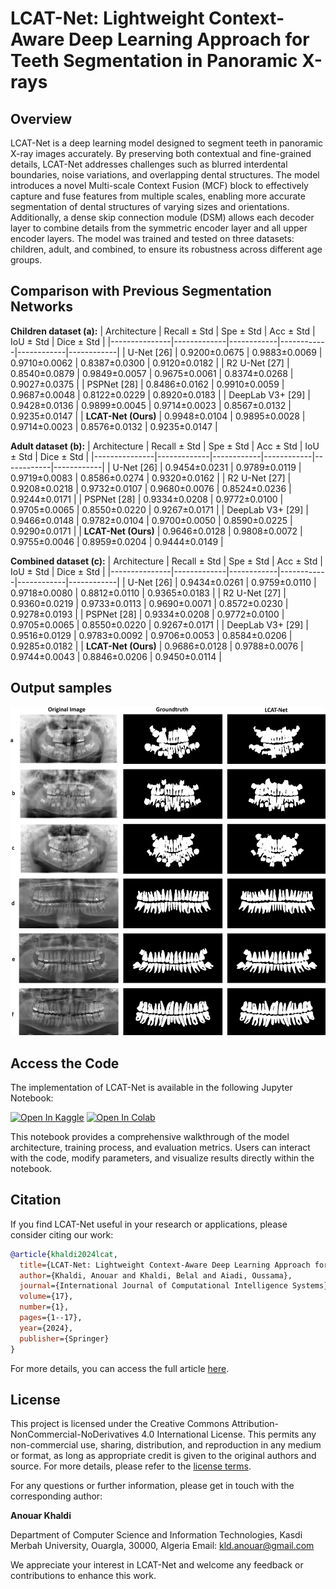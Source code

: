 # LCAT-Net: Lightweight Context-Aware Deep Learning Approach for Teeth Segmentation in Panoramic X-rays

## Overview

LCAT-Net is a deep learning model designed to segment teeth in panoramic X-ray images accurately. By preserving both contextual and fine-grained details, LCAT-Net addresses challenges such as blurred interdental boundaries, noise variations, and overlapping dental structures. The model introduces a novel Multi-scale Context Fusion (MCF) block to effectively capture and fuse features from multiple scales, enabling more accurate segmentation of dental structures of varying sizes and orientations. Additionally, a dense skip connection module (DSM) allows each decoder layer to combine details from the symmetric encoder layer and all upper encoder layers. The model was trained and tested on three datasets: children, adult, and combined, to ensure its robustness across different age groups.


## Comparison with Previous Segmentation Networks
**Children dataset (a):**
| Architecture    | Recall ± Std | Spe ± Std  | Acc ± Std  | IoU ± Std  | Dice ± Std  |
|---------------|-------------|------------|------------|------------|------------|
| U-Net [26]     | 0.9200±0.0675 | 0.9883±0.0069 | 0.9710±0.0062 | 0.8387±0.0300 | 0.9120±0.0182 |
| R2 U-Net [27]  | 0.8540±0.0879 | 0.9849±0.0057 | 0.9675±0.0061 | 0.8374±0.0268 | 0.9027±0.0375 |
| PSPNet [28]    | 0.8486±0.0162 | 0.9910±0.0059 | 0.9687±0.0048 | 0.8122±0.0229 | 0.8920±0.0183 |
| DeepLab V3+ [29] | 0.9428±0.0136 | 0.9899±0.0045 | 0.9714±0.0023 | 0.8567±0.0132 | 0.9235±0.0147 |
| **LCAT-Net (Ours)** | 0.9948±0.0104 | 0.9895±0.0028 | 0.9714±0.0023 | 0.8576±0.0132 | 0.9235±0.0147 |

**Adult dataset (b):**
| Architecture    | Recall ± Std | Spe ± Std  | Acc ± Std  | IoU ± Std  | Dice ± Std  |
|---------------|-------------|------------|------------|------------|------------|
| U-Net [26]     | 0.9454±0.0231 | 0.9789±0.0119 | 0.9719±0.0083 | 0.8586±0.0274 | 0.9320±0.0162 |
| R2 U-Net [27]  | 0.9208±0.0218 | 0.9732±0.0107 | 0.9680±0.0076 | 0.8524±0.0236 | 0.9244±0.0171 |
| PSPNet [28]    | 0.9334±0.0208 | 0.9772±0.0100 | 0.9705±0.0065 | 0.8550±0.0220 | 0.9267±0.0171 |
| DeepLab V3+ [29] | 0.9466±0.0148 | 0.9782±0.0104 | 0.9700±0.0050 | 0.8590±0.0225 | 0.9290±0.0171 |
| **LCAT-Net (Ours)** | 0.9646±0.0128 | 0.9808±0.0072 | 0.9755±0.0046 | 0.8959±0.0204 | 0.9444±0.0149 |

**Combined dataset (c):**
| Architecture    | Recall ± Std | Spe ± Std  | Acc ± Std  | IoU ± Std  | Dice ± Std  |
|---------------|-------------|------------|------------|------------|------------|
| U-Net [26]     | 0.9434±0.0261 | 0.9759±0.0110 | 0.9718±0.0080 | 0.8812±0.0110 | 0.9365±0.0183 |
| R2 U-Net [27]  | 0.9360±0.0219 | 0.9733±0.0113 | 0.9690±0.0071 | 0.8572±0.0230 | 0.9278±0.0193 |
| PSPNet [28]    | 0.9334±0.0208 | 0.9772±0.0100 | 0.9705±0.0065 | 0.8550±0.0220 | 0.9267±0.0171 |
| DeepLab V3+ [29] | 0.9516±0.0129 | 0.9783±0.0092 | 0.9706±0.0053 | 0.8584±0.0206 | 0.9285±0.0182 |
| **LCAT-Net (Ours)** | 0.9686±0.0128 | 0.9788±0.0076 | 0.9744±0.0043 | 0.8846±0.0206 | 0.9450±0.0114 |

## Output samples
![Sample 1](adult_children_samples.png)

## Access the Code

The implementation of LCAT-Net is available in the following Jupyter Notebook:

[![Open In Kaggle](https://kaggle.com/static/images/open-in-kaggle.svg)](https://www.kaggle.com/code/kanouar/lcat-net-lightweight-context-aware-network)
[![Open In Colab](https://colab.research.google.com/assets/colab-badge.svg)]([https://colab.research.google.com/github/johndoe/my-project/blob](https://www.kaggle.com/code/kanouar/lcat-net-lightweight-context-aware-network))

This notebook provides a comprehensive walkthrough of the model architecture, training process, and evaluation metrics. Users can interact with the code, modify parameters, and visualize results directly within the notebook.

## Citation

If you find LCAT-Net useful in your research or applications, please consider citing our work:

```bibtex
@article{khaldi2024lcat,
  title={LCAT-Net: Lightweight Context-Aware Deep Learning Approach for Teeth Segmentation in Panoramic X-rays},
  author={Khaldi, Anouar and Khaldi, Belal and Aiadi, Oussama},
  journal={International Journal of Computational Intelligence Systems},
  volume={17},
  number={1},
  pages={1--17},
  year={2024},
  publisher={Springer}
}
```

For more details, you can access the full article [here](https://doi.org/10.1007/s44196-024-00703-5).

## License

This project is licensed under the Creative Commons Attribution-NonCommercial-NoDerivatives 4.0 International License. This permits any non-commercial use, sharing, distribution, and reproduction in any medium or format, as long as appropriate credit is given to the original authors and source. For more details, please refer to the [license terms](https://creativecommons.org/licenses/by-nc-nd/4.0/).


For any questions or further information, please get in touch with the corresponding author:

**Anouar Khaldi**

Department of Computer Science and Information Technologies, Kasdi Merbah University, Ouargla, 30000, Algeria
Email: [kld.anouar@gmail.com](mailto:kld.anouar@gmail.com)

We appreciate your interest in LCAT-Net and welcome any feedback or contributions to enhance this work.
